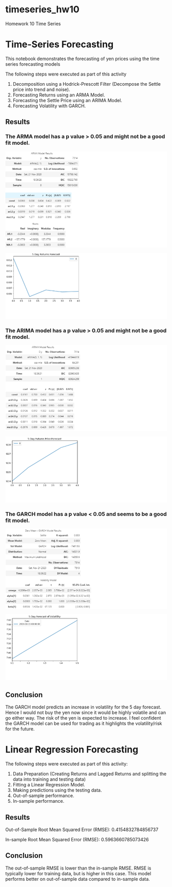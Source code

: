 # timeseries_hw10
Homework 10 Time Series

# Time-Series Forecasting

This notebook demonstrates the forecasting of yen prices using the time series forecasting models

The following steps were executed as part of this activity

1. Decomposition using a Hodrick-Prescott Filter (Decompose the Settle price into trend and noise).
2. Forecasting Returns using an ARMA Model.
3. Forecasting the Settle Price using an ARIMA Model.
4. Forecasting Volatility with GARCH.

## Results 

### The ARMA model has a p value > 0.05 and might not be a good fit model.

![ARMA Model Results](Instructions/Images/ARMA_Model_Results.png)

![ARMA 5 day returns forecast](Instructions/Images/ARMA_5_day_returns_forecast.png)

### The ARIMA model has a p value > 0.05 and might not be a good fit model.

![ARIMA Model Results](Instructions/Images/ARIMA_Model_Results.png)

![ARIMA 5 day returns forecast](Instructions/Images/ARIMA_5_day_futures_forecast.png)

### The GARCH model has a p value < 0.05 and seems to be a good fit model.

![GARCH Model Results](Instructions/Images/GARCH_Model_Results.png)

![GARCH 5 day returns forecast](Instructions/Images/GARCH_5_day_volatility_forecast.png)

## Conclusion

The GARCH model predicts an increase in volatility for the 5 day forecast. Hence I would not buy the yen now since it would be highly volatile and can go either way. The risk of the yen is expected to increase.
I feel confident the GARCH model can be used for trading as it highlights the volatility/risk for the future.


# Linear Regression Forecasting

The following steps were executed as part of this activity:

1. Data Preparation (Creating Returns and Lagged Returns and splitting the data into training and testing data)
2. Fitting a Linear Regression Model.
3. Making predictions using the testing data.
4. Out-of-sample performance.
5. In-sample performance.

## Results

Out-of-Sample Root Mean Squared Error (RMSE): 0.4154832784856737

In-sample Root Mean Squared Error (RMSE): 0.5963660785073426

## Conclusion

The out-of-sample RMSE is lower than the in-sample RMSE. RMSE is typically lower for training data, but is higher in this case. This model performs better on out-of-sample data compared to in-sample data.